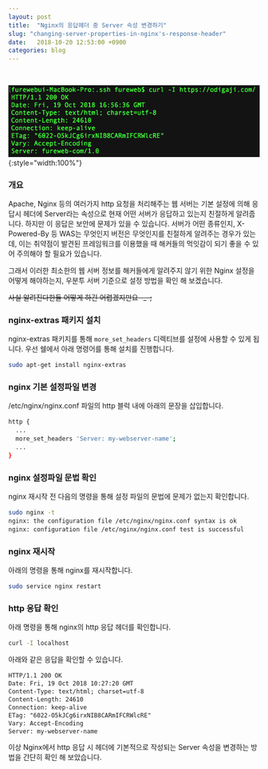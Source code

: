 ```yaml
---
layout: post
title:  "Nginx의 응답헤더 중 Server 속성 변경하기"
slug: "changing-server-properties-in-nginx's-response-header"
date:   2018-10-20 12:53:00 +0900
categories: blog
---
```

<!-- Global site tag (gtag.js) - Google Analytics -->
<script async src="https://www.googletagmanager.com/gtag/js?id=UA-121955159-1"></script>
<script>
  window.dataLayer = window.dataLayer || [];
  function gtag(){dataLayer.push(arguments);}
  gtag('js', new Date());

  gtag('config', 'UA-121955159-1');
</script>
<script async src="//pagead2.googlesyndication.com/pagead/js/adsbygoogle.js"></script>
<!-- fureweb-github -->
<ins class="adsbygoogle"
     style="display:block"
     data-ad-client="ca-pub-6234418861743010"
     data-ad-slot="8427857156"
     data-ad-format="auto"></ins>
<script>
(adsbygoogle = window.adsbygoogle || []).push({});
</script>

<div class="fb-like" data-href="https://fureweb-com.github.io{{page.url}}" data-layout="button_count" data-action="like" data-size="small" data-show-faces="true" data-share="true"></div>
<br>

![응답헤더의 Server 속성 변경](/assets/img/posts/20181020-nginx-response-header.png){:style="width:100%"}


### 개요
Apache, Nginx 등의 여러가지 http 요청을 처리해주는 웹 서버는 기본 설정에 의해 응답시 헤더에 Server라는 속성으로 현재 어떤 서버가 응답하고 있는지 친절하게 알려줍니다. 하지만 이 응답은 보안에 문제가 있을 수 있습니다. 서버가 어떤 종류인지, X-Powered-By 등 WAS는 무엇인지 버전은 무엇인지를 친절하게 알려주는 경우가 있는데, 이는 취약점이 발견된 프레임워크를 이용했을 때 해커들의 먹잇감이 되기 좋을 수 있어 주의해야 할 필요가 있습니다.

그래서 이러한 최소한의 웹 서버 정보를 해커들에게 알려주지 않기 위한 Nginx 설정을 어떻게 해야하는지, 우분투 서버 기준으로 설정 방법을 확인 해 보겠습니다.

~~사실 알려진다한들 어떻게 하긴 어렵겠지만요 -_-;~~

### nginx-extras 패키지 설치

nginx-extras 패키지를 통해 `more_set_headers` 디렉티브를 설정에 사용할 수 있게 됩니다. 우선 쉘에서 아래 명령어를 통해 설치를 진행합니다.

```bash
sudo apt-get install nginx-extras
```

### nginx 기본 설정파일 변경

/etc/nginx/nginx.conf 파일의 http 블럭 내에 아래의 문장을 삽입합니다.

```bash
http {
  ...
  more_set_headers 'Server: my-webserver-name';
  ...
}
```

### nginx 설정파일 문법 확인

nginx 재시작 전 다음의 명령을 통해 설정 파일의 문법에 문제가 없는지 확인합니다.
```bash
sudo nginx -t
nginx: the configuration file /etc/nginx/nginx.conf syntax is ok
nginx: configuration file /etc/nginx/nginx.conf test is successful
```

### nginx 재시작

아래의 명령을 통해 nginx를 재시작합니다.

```bash
sudo service nginx restart
```

### http 응답 확인

아래 명령을 통해 nginx의 http 응답 헤더를 확인합니다.

```bash
curl -I localhost
```

아래와 같은 응답을 확인할 수 있습니다.

```
HTTP/1.1 200 OK
Date: Fri, 19 Oct 2018 10:27:20 GMT
Content-Type: text/html; charset=utf-8
Content-Length: 24610
Connection: keep-alive
ETag: "6022-O5kJCg6irxNIB8CARmIFCRWlcRE"
Vary: Accept-Encoding
Server: my-webserver-name
```

이상 Nginx에서 http 응답 시 헤더에 기본적으로 작성되는 Server 속성을 변경하는 방법을 간단히 확인 해 보았습니다.

<div class="fb-comments" data-href="https://fureweb-com.github.io{{page.url}}" data-width="100%" data-numposts="10"></div>

<div id="fb-root"></div>
<script>(function(d, s, id) {
  var js, fjs = d.getElementsByTagName(s)[0];
  if (d.getElementById(id)) return;
  js = d.createElement(s); js.id = id;
  js.src = "//connect.facebook.net/ko_KR/sdk.js#xfbml=1&version=v2.10&appId=403216550080274";
  fjs.parentNode.insertBefore(js, fjs);
}(document, 'script', 'facebook-jssdk'));</script>
